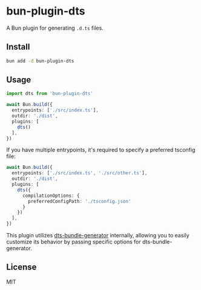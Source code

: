 # bun-plugin-dts

A Bun plugin for generating `.d.ts` files.

## Install

```bash
bun add -d bun-plugin-dts
```

## Usage

```ts
import dts from 'bun-plugin-dts'

await Bun.build({
  entrypoints: ['./src/index.ts'],
  outdir: './dist',
  plugins: [
    dts()
  ],
})
```

If you have multiple entrypoints, it's required to specify a preferred tsconfig file:

```ts
await Bun.build({
  entrypoints: ['./src/index.ts', './src/other.ts'],
  outdir: './dist',
  plugins: [
    dts({
      compilationOptions: {
        preferredConfigPath: './tsconfig.json'
      }
    })
  ],
})
```

This plugin utilizes [dts-bundle-generator](https://github.com/timocov/dts-bundle-generator) internally, allowing you to easily customize its behavior by passing specific options for dts-bundle-generator.

## License

MIT

